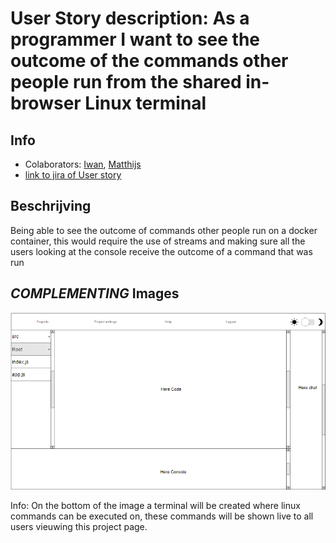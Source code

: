 # User Story description: As a programmer I want to see the outcome of the commands other people run from the shared in-browser Linux terminal


## Info
* Colaborators: [Iwan](https://github.com/webbasedcode/documentation/blob/main/doc/members/Iwan.md), [Matthijs](https://github.com/webbasedcode/documentation/blob/main/doc/members/Matthijs.md)
* [link to jira of User story](https://codelaborative.atlassian.net/browse/COD-43)


## Beschrijving 
Being able to see the outcome of commands other people run on a docker container, this would require the use of streams and making sure all the users 
looking at the console receive the outcome of a command that was run


<!-- ## Steps
precondtion: {precondition}
1. {step 1}
2. {step 2}
    1. {step 2.1}
    2. {step 2.2}
3. {step 3}
...

> voorbeeld:
> 
> Precondition: Logged in, authorized, within project.
> 1. Programmer selects terminal
> 2. Programmer enters text
> 3. Programmer sends run command
> 4. System checks text for illegal statements
>     1. System returns error for found illegal statements
>     2. System skips execute  
> 5. System executes text
> 6. Programmer receives result
> 	  1. Feedback from Linux terminal
> 	  2. Error for illegal statements
> 	  3. Error for runtime exception
> 
> * Any time, the connection with back-end is lost:
> 	  1. System display error message
> 	  2. System try to reload connection -->


## *COMPLEMENTING* Images
![link to wireframe of projectpage](https://github.com/webbasedcode/documentation/blob/main/doc/wireframes/projectpage.png)

Info: On the bottom of the image a terminal will be created where linux commands can be executed on, these commands will be shown live to all users vieuwing this project page.
